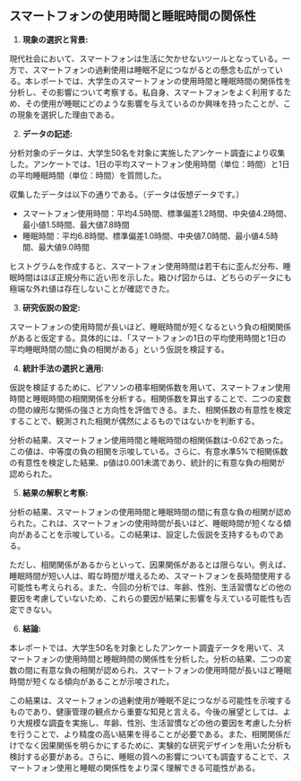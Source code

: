 ## スマートフォンの使用時間と睡眠時間の関係性

1. **現象の選択と背景:**

現代社会において、スマートフォンは生活に欠かせないツールとなっている。一方で、スマートフォンの過剰使用は睡眠不足につながるとの懸念も広がっている。本レポートでは、大学生のスマートフォンの使用時間と睡眠時間の関係性を分析し、その影響について考察する。私自身、スマートフォンをよく利用するため、その使用が睡眠にどのような影響を与えているのか興味を持ったことが、この現象を選択した理由である。

2. **データの記述:**

分析対象のデータは、大学生50名を対象に実施したアンケート調査により収集した。アンケートでは、1日の平均スマートフォン使用時間（単位：時間）と1日の平均睡眠時間（単位：時間）を質問した。

収集したデータは以下の通りである。（データは仮想データです。）

* スマートフォン使用時間：平均4.5時間、標準偏差1.2時間、中央値4.2時間、最小値1.5時間、最大値7.8時間
* 睡眠時間：平均6.8時間、標準偏差1.0時間、中央値7.0時間、最小値4.5時間、最大値9.0時間

ヒストグラムを作成すると、スマートフォン使用時間は若干右に歪んだ分布、睡眠時間はほぼ正規分布に近い形を示した。箱ひげ図からは、どちらのデータにも極端な外れ値は存在しないことが確認できた。

3. **研究仮説の設定:**

スマートフォンの使用時間が長いほど、睡眠時間が短くなるという負の相関関係があると仮定する。具体的には、「スマートフォンの1日の平均使用時間と1日の平均睡眠時間の間に負の相関がある」という仮説を検証する。

4. **統計手法の選択と適用:**

仮説を検証するために、ピアソンの積率相関係数を用いて、スマートフォン使用時間と睡眠時間の相関関係を分析する。相関係数を算出することで、二つの変数の間の線形な関係の強さと方向性を評価できる。また、相関係数の有意性を検定することで、観測された相関が偶然によるものではないかを判断する。

分析の結果、スマートフォン使用時間と睡眠時間の相関係数は-0.62であった。この値は、中等度の負の相関を示唆している。さらに、有意水準5%で相関係数の有意性を検定した結果、p値は0.001未満であり、統計的に有意な負の相関が認められた。

5. **結果の解釈と考察:**

分析の結果、スマートフォンの使用時間と睡眠時間の間に有意な負の相関が認められた。これは、スマートフォンの使用時間が長いほど、睡眠時間が短くなる傾向があることを示唆している。この結果は、設定した仮説を支持するものである。

ただし、相関関係があるからといって、因果関係があるとは限らない。例えば、睡眠時間が短い人は、暇な時間が増えるため、スマートフォンを長時間使用する可能性も考えられる。また、今回の分析では、年齢、性別、生活習慣などの他の要因を考慮していないため、これらの要因が結果に影響を与えている可能性も否定できない。

6. **結論:**

本レポートでは、大学生50名を対象としたアンケート調査データを用いて、スマートフォンの使用時間と睡眠時間の関係性を分析した。分析の結果、二つの変数の間に有意な負の相関が認められ、スマートフォンの使用時間が長いほど睡眠時間が短くなる傾向があることが示唆された。

この結果は、スマートフォンの過剰使用が睡眠不足につながる可能性を示唆するものであり、健康管理の観点から重要な知見と言える。今後の展望としては、より大規模な調査を実施し、年齢、性別、生活習慣などの他の要因を考慮した分析を行うことで、より精度の高い結果を得ることが必要である。また、相関関係だけでなく因果関係を明らかにするために、実験的な研究デザインを用いた分析も検討する必要がある。さらに、睡眠の質への影響についても調査することで、スマートフォン使用と睡眠の関係性をより深く理解できる可能性がある。
